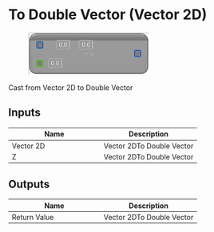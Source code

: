 # To Double Vector (Vector 2D)

<div align="left" data-full-width="false">

<figure><img src="to_double_vector_-vector_2d.png" alt=""><figcaption></figcaption></figure>

</div>

Cast from Vector 2D to Double Vector

## Inputs

<table>
<thead><tr><th width="170">Name</th><th>Description</th></tr></thead>
<tbody>
<tr><td>Vector 2D</td><td>Vector 2DTo Double Vector</td></tr>
<tr><td>Z</td><td>Vector 2DTo Double Vector</td></tr>
</tbody>
</table>

## Outputs

<table>
<thead><tr><th width="170">Name</th><th>Description</th></tr></thead>
<tbody>
<tr><td>Return Value</td><td>Vector 2DTo Double Vector</td></tr>
</tbody>
</table>
